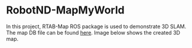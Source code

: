 # RobotND-MapMyWorld

In this project, RTAB-Map ROS package is used to demonstrate 3D SLAM. The map DB file can be found [here](https://drive.google.com/file/d/16_EQwzoI0uGryBWxTE9hbGZouEWpM03s/view?usp=sharing). Image below shows the created 3D map.
[](https://drive.google.com/file/d/1BzHdci-kwMsw1SQBO83FES1vhCxRKGZP/view?usp=sharing)
